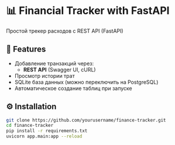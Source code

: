 # 📊 Financial Tracker with FastAPI 
<!-- & Telegram Bot   -->

Простой трекер расходов с REST API (FastAPI)
 <!-- и Telegram-ботом для удобного добавления трат.   -->

## 🚀 **Features**  
- Добавление транзакций через:  
  <!-- - **Telegram-бота** (`/add 500 еда обед`)   -->
  - **REST API** (Swagger UI, cURL)  
- Просмотр истории трат  
- SQLite база данных (можно переключить на PostgreSQL)  
- Автоматическое создание таблиц при запуске  

## ⚙️ **Installation**  

```bash
git clone https://github.com/yourusername/finance-tracker.git
cd finance-tracker
pip install -r requirements.txt
uvicorn app.main:app --reload
